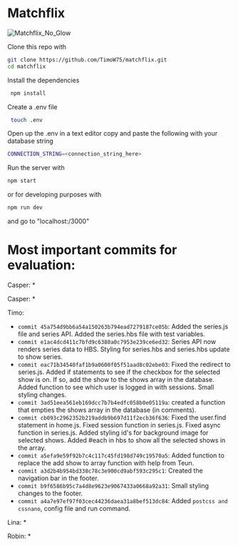 # Matchflix

![Matchflix_No_Glow](https://user-images.githubusercontent.com/60609760/159242521-5cf9800b-5134-4ef1-a91f-3c493d40de34.svg)

Clone this repo with
````bash
git clone https://github.com/TimoW75/matchflix.git  
cd matchflix  
````
Install the dependencies
````bash
 npm install  
````
Create a .env file
````bash
 touch .env  
````
  
Open up the .env in a text editor copy and paste the following with your database string  
````bash
CONNECTION_STRING=<connection_string_here>
````
Run the server with
````bash 
npm start  
````

or for developing purposes with
````bash
npm run dev
````

and go to "localhost:/3000"  


# Most important commits for evaluation:

Casper:
    *

Casper:
    *

Timo:
* `commit 45a754d9bb6a54a150263b794ead7279187ce05b`: Added the series.js file and series API. Added the series.hbs file with test variables.
* `commit e1ac4dcd411c7bfd9c6380a0c7953e239ce6ed32`: Series API now renders series data to HBS. Styling for series.hbs and series.hbs update to show series.
* `commit eac71b34540faf1b9a0600f05f51aad8c02ebe03`: Fixed the redirect to series.js. Added if statements to see if the checkbox for the selected show is on. If so, add the show to the shows array in the database. Added function to see which user is logged in with sessions. Small styling changes.
* `commit 3ad51eea561eb169dcc7b7b4edfc058b0e05119a`: created a function that empties the shows array in the database (in comments). 
* `commit cb093c2962352b219addb9b697d11f2ecb36f636`: Fixed the user.find statement in home.js. Fixed session function in series.js. Fixed async function in series.js. Added styling id's for background image for selected shows. Added #each in hbs to show all the selected shows in the array.
* `commit a5efa9e59f92b7c4c117c45fd198d749c19570a5`: Added function to replace the add show to array function with help from Teun.
* `commit a3d2b4b954bd338c78c3e900cd9abf593c295c1`: Created the navigation bar in the footer.
* `commit b9f6586b95c7a4d8e9623e9067433a0668a92a31`: Small styling changes to the footer.
* `commit a4a7e97ef97f03cec44236daea31a8bef513dc84`: Added `postcss and cssnano`, config file and run command.

Lina:
    *

Robin:
*
